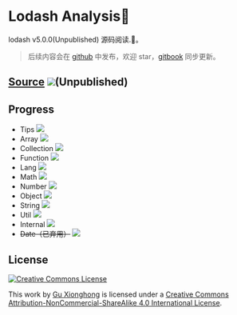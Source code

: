 # Lodash Analysis🤠

lodash v5.0.0(Unpublished) 源码阅读.🚀。

> 后续内容会在 [github](https://github.com/gu-xionghong/lodash-analysis) 中发布，欢迎 star，[gitbook](https://gu-xionghong.gitbook.io/lodash-analysis/) 同步更新。

## [Source](https://github.com/gu-xionghong/lodash) ![](https://img.shields.io/badge/version-5.0.0-green.svg)(Unpublished)

## Progress

- Tips ![](https://img.shields.io/badge/progress-2/2-green.svg)
- Array ![](https://img.shields.io/badge/progress-0/66-red.svg)
- Collection ![](https://img.shields.io/badge/progress-0/16-red.svg)
- Function ![](https://img.shields.io/badge/progress-0/11-red.svg)
- Lang ![](https://img.shields.io/badge/progress-5/51-red.svg)
- Math ![](https://img.shields.io/badge/progress-13/13-green.svg)
- Number ![](https://img.shields.io/badge/progress-3/3-green.svg)
- Object ![](https://img.shields.io/badge/progress-0/37-red.svg)
- String ![](https://img.shields.io/badge/progress-0/27-red.svg)
- Util ![](https://img.shields.io/badge/progress-0/22-red.svg)
- Internal ![](https://img.shields.io/badge/progress-7/143-red.svg)
- ~~Date（已弃用）~~ ![](https://img.shields.io/badge/progress-1/1-green.svg)

## License

[![Creative Commons License](https://i.creativecommons.org/l/by-nc-sa/4.0/80x15.png)](http://creativecommons.org/licenses/by-nc-sa/4.0/)

This work by [Gu Xionghong](https://github.com/gu-xionghong) is licensed under a [Creative Commons Attribution-NonCommercial-ShareAlike 4.0 International License](http://creativecommons.org/licenses/by-nc-sa/4.0/).
